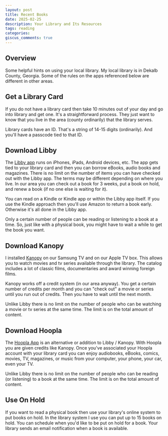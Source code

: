 ```yaml
---
layout: post
title: Recent Books
date: 2025-02-25
description: Your Library and Its Resources
tags: reading
categories:
giscus_comments: true
---
```


## Overview

Some helpful hints on using your local library. My local library is in Dekalb County, Georgia. Some of the rules on the apps referenced below are different in other areas.

## Get a Library Card

If you do not have a library card then take 10 minutes out of your day and go into library and get one. It's a straightforward process. They just want to know that you live in the area (county ordinarily) that the library serves.

Library cards have an ID. That's a string of 14-15 digits (ordinarily). And you'll have a passcode tied to that ID.

## Download Libby

The [Libby app](https://libbyapp.com/interview/welcome#doYouHaveACard) runs on iPhones, iPads, Android devices, etc. The app gets tied to your library card and then you can borrow eBooks, audio books and magazines. There is no limit on the number of items you can have checked out with the Libby app. The terms may be different depending on where you live. In our area you can check out a book for 3 weeks, put a book on hold, and renew a book (if no one else is waiting for it).

You can read on a Kindle or Kindle app or within the Libby app itself. If you use the Kindle approach then you'll use Amazon to return a book early. Otherwise it's all done in the Libby app.

Only a certain number of people can be reading or listening to a book at a time. So, just like with a physical book, you might have to wait a while to get the book you want.

## Download Kanopy

I installed [Kanopy](https://www.kanopy.com/en) on our Samsung TV and on our Apple TV box. This allows you to watch movies and tv series available through the library. The catalog includes a lot of classic films, documentaries and award winning foreign films.

Kanopy works off a credit system (in our area anyway). You get a certain number of credits per month and you can "check out" a movie or series until you run out of credits. Then you have to wait until the next month.

Unlike Libby there is no limit on the number of people who can be watching a movie or tv series at the same time. The limit is on the total amount of content.

## Download Hoopla

The [Hoopla App](https://www.hoopladigital.com/) is an alternative or addition to Libby / Kanopy. With Hoopla you are given credits like Kanopy. Once you've associated your Hoopla account with your library card you can enjoy audiobooks, eBooks, comics, movies, TV, magazines, or music from your computer, your phone, your car, even your TV.

Unlike Libby there is no limit on the number of people who can be reading (or listening) to a book at the same time. The limit is on the total amount of content.

## Use On Hold

If you want to read a physical book then use your library's online system to put books on hold. In the library system I use you can put up to 15 books on hold. You can schedule when you'd like to be put on hold for a book. Your library sends an email notification when a book is available.
